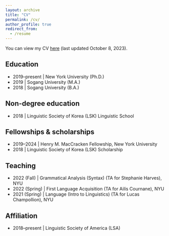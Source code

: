 ```yaml
---
layout: archive
title: "CV"
permalink: /cv/
author_profile: true
redirect_from:
  - /resume
---
```


You can view my CV [here](https://drive.google.com/file/d/10QsxsNQ01y9AoE1ydNPpy3FO-lpnpmOf/view?usp=drive_link) (last updated October 8, 2023).

## Education

- 2019–present \| New York University (Ph.D.)
- 2019 \| Sogang University (M.A.)
- 2018 \| Sogang University (B.A.)

## Non-degree education            

- 2018 \| Linguistic Society of Korea (LSK) Linguistic School

## Fellowships & scholarships 

- 2019–2024 \| Henry M. MacCracken Fellowship, New York University
- 2018 \| Linguistic Society of Korea (LSK) Scholarship
<!-- - 2019 \| Dean's Student Travel Grant Award, New York University -->

## Teaching

- 2022 (Fall) \| Grammatical Analysis (Syntax) (TA for Stephanie Harves), NYU
- 2022 (Spring) \| First Language Acquisition (TA for Ailís Cournane), NYU
- 2021 (Spring) \| Language (Intro to Linguistics) (TA for Lucas Champollion), NYU

## Affiliation

- 2018–present \| Linguistic Society of America (LSA) 
